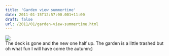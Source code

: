 ```yaml
---
title: 'Garden view summertime'
date: 2011-01-15T12:57:00.001+11:00
draft: false
url: /2011/01/garden-view-summertime.html
---
```


![](http://lh3.ggpht.com/_i63U3ulGoC4/TTD-85bzSgI/AAAAAAAAAH4/XACDWm6NS7M/img_3.jpg)  
The deck is gone and the new one half up. The garden is a little trashed but oh what fun I will have come the autumn:)